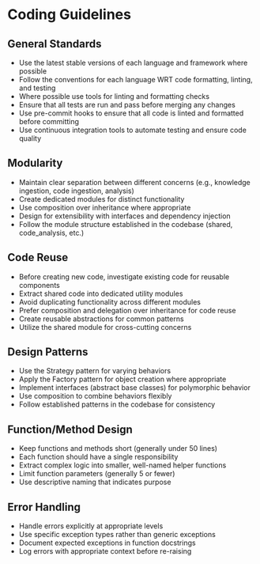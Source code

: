# Coding Guidelines

## General Standards

- Use the latest stable versions of each language and framework where possible
- Follow the conventions for each language WRT code formatting, linting, and testing
- Where possible use tools for linting and formatting checks
- Ensure that all tests are run and pass before merging any changes
- Use pre-commit hooks to ensure that all code is linted and formatted before committing
- Use continuous integration tools to automate testing and ensure code quality

## Modularity

- Maintain clear separation between different concerns (e.g., knowledge ingestion, code ingestion,
  analysis)
- Create dedicated modules for distinct functionality
- Use composition over inheritance where appropriate
- Design for extensibility with interfaces and dependency injection
- Follow the module structure established in the codebase (shared, code_analysis, etc.)

## Code Reuse

- Before creating new code, investigate existing code for reusable components
- Extract shared code into dedicated utility modules
- Avoid duplicating functionality across different modules
- Prefer composition and delegation over inheritance for code reuse
- Create reusable abstractions for common patterns
- Utilize the shared module for cross-cutting concerns

## Design Patterns

- Use the Strategy pattern for varying behaviors
- Apply the Factory pattern for object creation where appropriate
- Implement interfaces (abstract base classes) for polymorphic behavior
- Use composition to combine behaviors flexibly
- Follow established patterns in the codebase for consistency

## Function/Method Design

- Keep functions and methods short (generally under 50 lines)
- Each function should have a single responsibility
- Extract complex logic into smaller, well-named helper functions
- Limit function parameters (generally 5 or fewer)
- Use descriptive naming that indicates purpose

## Error Handling

- Handle errors explicitly at appropriate levels
- Use specific exception types rather than generic exceptions
- Document expected exceptions in function docstrings
- Log errors with appropriate context before re-raising
